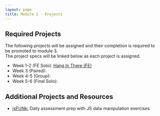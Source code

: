 ```yaml
---
layout: page
title: Module 2 - Projects
---
```


## Required Projects
The following projects will be assigned and their completion is required to be promoted to module 3.  
The project specs will be linked below as each project is assigned.


- Week 1-2 (FE Solo): [Hang In There (FE)](./hang-in-there)
- Week 3 (Paired): <!-- [Hang In There API](./hang-in-there-api/) -->
- Week 4-5 (Group): <!-- []() -->
- Week 5-6 (Final Solo): <!-- []() -->

## Additional Projects and Resources

- [jsFUNk:](./js_funk) Daily assessment prep with JS data manipulation exercises
